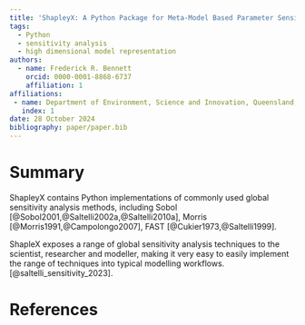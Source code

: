 ```yaml
---
title: 'ShapleyX: A Python Package for Meta-Model Based Parameter Sensitivity Analysis'
tags:
  - Python
  - sensitivity analysis
  - high dimensional model representation
authors:
  - name: Frederick R. Bennett
    orcid: 0000-0001-8868-6737
    affiliation: 1
affiliations:
 - name: Department of Environment, Science and Innovation, Queensland, Australia
   index: 1
date: 28 October 2024
bibliography: paper/paper.bib
---
```



# Summary

<!--Statement of need-->

ShapleyX contains Python implementations of commonly used global sensitivity
analysis methods, including Sobol [@Sobol2001,@Saltelli2002a,@Saltelli2010a],
Morris [@Morris1991,@Campolongo2007], FAST [@Cukier1973,@Saltelli1999]. 

<!--Target Audience-->

ShapleX exposes a range of global sensitivity analysis techniques to the
scientist, researcher and modeller, making it very easy to easily implement
the range of techniques into typical modelling workflows. [@saltelli_sensitivity_2023].

# References
